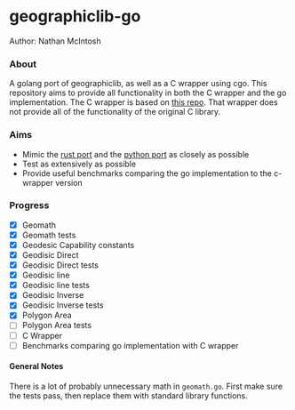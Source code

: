 # geographiclib-go
Author: Nathan McIntosh

### About
A golang port of geographiclib, as well as a C wrapper using cgo. This repository aims to provide 
all functionality in both the C wrapper and the go implementation. The C wrapper is based
on [this repo](https://pkg.go.dev/github.com/ruiaylin/pgparser/types/geo/geographiclib).
That wrapper does not provide all of the functionality of the original C library. 

### Aims
 - Mimic the [rust port](https://github.com/georust/geographiclib-rs) and the [python port](https://pypi.org/project/geographiclib/) as closely as possible
 - Test as extensively as possible
 - Provide useful benchmarks comparing the go implementation to the c-wrapper version

### Progress
- [X] Geomath
- [X] Geomath tests
- [X] Geodesic Capability constants
- [X] Geodisic Direct
- [X] Geodisic Direct tests
- [X] Geodisic line
- [X] Geodisic line tests
- [X] Geodisic Inverse
- [X] Geodisic Inverse tests
- [X] Polygon Area
- [ ] Polygon Area tests
- [ ] C Wrapper
- [ ] Benchmarks comparing go implementation with C wrapper

#### General Notes
There is a lot of probably unnecessary math in `geomath.go`. First make sure the tests pass, then replace them with standard library functions.

